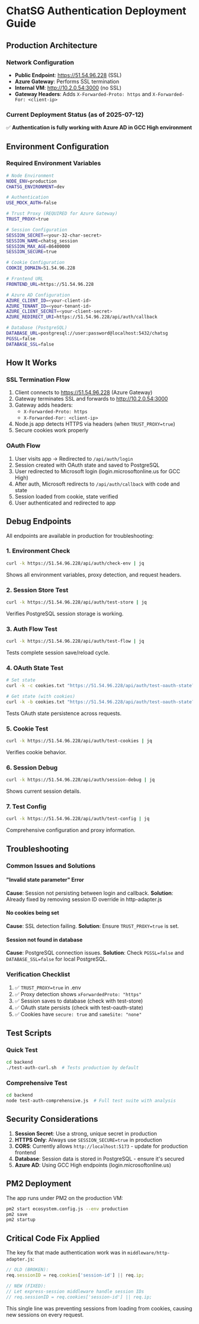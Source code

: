 # ChatSG Authentication Deployment Guide

## Production Architecture

### Network Configuration
- **Public Endpoint**: https://51.54.96.228 (SSL)
- **Azure Gateway**: Performs SSL termination
- **Internal VM**: http://10.2.0.54:3000 (no SSL)
- **Gateway Headers**: Adds `X-Forwarded-Proto: https` and `X-Forwarded-For: <client-ip>`

### Current Deployment Status (as of 2025-07-12)
✅ **Authentication is fully working with Azure AD in GCC High environment**

## Environment Configuration

### Required Environment Variables
```bash
# Node Environment
NODE_ENV=production
CHATSG_ENVIRONMENT=dev

# Authentication
USE_MOCK_AUTH=false

# Trust Proxy (REQUIRED for Azure Gateway)
TRUST_PROXY=true

# Session Configuration
SESSION_SECRET=<your-32-char-secret>
SESSION_NAME=chatsg_session
SESSION_MAX_AGE=86400000
SESSION_SECURE=true

# Cookie Configuration
COOKIE_DOMAIN=51.54.96.228

# Frontend URL
FRONTEND_URL=https://51.54.96.228

# Azure AD Configuration
AZURE_CLIENT_ID=<your-client-id>
AZURE_TENANT_ID=<your-tenant-id>
AZURE_CLIENT_SECRET=<your-client-secret>
AZURE_REDIRECT_URI=https://51.54.96.228/api/auth/callback

# Database (PostgreSQL)
DATABASE_URL=postgresql://user:password@localhost:5432/chatsg
PGSSL=false
DATABASE_SSL=false
```

## How It Works

### SSL Termination Flow
1. Client connects to https://51.54.96.228 (Azure Gateway)
2. Gateway terminates SSL and forwards to http://10.2.0.54:3000
3. Gateway adds headers:
   - `X-Forwarded-Proto: https`
   - `X-Forwarded-For: <client-ip>`
4. Node.js app detects HTTPS via headers (when `TRUST_PROXY=true`)
5. Secure cookies work properly

### OAuth Flow
1. User visits app → Redirected to `/api/auth/login`
2. Session created with OAuth state and saved to PostgreSQL
3. User redirected to Microsoft login (login.microsoftonline.us for GCC High)
4. After auth, Microsoft redirects to `/api/auth/callback` with code and state
5. Session loaded from cookie, state verified
6. User authenticated and redirected to app

## Debug Endpoints

All endpoints are available in production for troubleshooting:

### 1. Environment Check
```bash
curl -k https://51.54.96.228/api/auth/check-env | jq
```
Shows all environment variables, proxy detection, and request headers.

### 2. Session Store Test
```bash
curl -k https://51.54.96.228/api/auth/test-store | jq
```
Verifies PostgreSQL session storage is working.

### 3. Auth Flow Test
```bash
curl -k https://51.54.96.228/api/auth/test-flow | jq
```
Tests complete session save/reload cycle.

### 4. OAuth State Test
```bash
# Set state
curl -k -c cookies.txt "https://51.54.96.228/api/auth/test-oauth-state?action=set" | jq

# Get state (with cookies)
curl -k -b cookies.txt "https://51.54.96.228/api/auth/test-oauth-state?action=get" | jq
```
Tests OAuth state persistence across requests.

### 5. Cookie Test
```bash
curl -k https://51.54.96.228/api/auth/test-cookies | jq
```
Verifies cookie behavior.

### 6. Session Debug
```bash
curl -k https://51.54.96.228/api/auth/session-debug | jq
```
Shows current session details.

### 7. Test Config
```bash
curl -k https://51.54.96.228/api/auth/test-config | jq
```
Comprehensive configuration and proxy information.

## Troubleshooting

### Common Issues and Solutions

#### "Invalid state parameter" Error
**Cause**: Session not persisting between login and callback.
**Solution**: Already fixed by removing session ID override in http-adapter.js

#### No cookies being set
**Cause**: SSL detection failing.
**Solution**: Ensure `TRUST_PROXY=true` is set.

#### Session not found in database
**Cause**: PostgreSQL connection issues.
**Solution**: Check `PGSSL=false` and `DATABASE_SSL=false` for local PostgreSQL.

### Verification Checklist
1. ✅ `TRUST_PROXY=true` in .env
2. ✅ Proxy detection shows `xForwardedProto: "https"`
3. ✅ Session saves to database (check with test-store)
4. ✅ OAuth state persists (check with test-oauth-state)
5. ✅ Cookies have `secure: true` and `sameSite: "none"`

## Test Scripts

### Quick Test
```bash
cd backend
./test-auth-curl.sh  # Tests production by default
```

### Comprehensive Test
```bash
cd backend
node test-auth-comprehensive.js  # Full test suite with analysis
```

## Security Considerations

1. **Session Secret**: Use a strong, unique secret in production
2. **HTTPS Only**: Always use `SESSION_SECURE=true` in production
3. **CORS**: Currently allows `http://localhost:5173` - update for production frontend
4. **Database**: Session data is stored in PostgreSQL - ensure it's secured
5. **Azure AD**: Using GCC High endpoints (login.microsoftonline.us)

## PM2 Deployment

The app runs under PM2 on the production VM:
```bash
pm2 start ecosystem.config.js --env production
pm2 save
pm2 startup
```

## Critical Code Fix Applied

The key fix that made authentication work was in `middleware/http-adapter.js`:
```javascript
// OLD (BROKEN):
req.sessionID = req.cookies['session-id'] || req.ip;

// NEW (FIXED):
// Let express-session middleware handle session IDs
// req.sessionID = req.cookies['session-id'] || req.ip;
```

This single line was preventing sessions from loading from cookies, causing new sessions on every request.